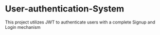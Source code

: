 # User-authentication-System
This project utilizes JWT to authenticate users with a complete Signup and Login mechanism
